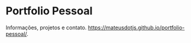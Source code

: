 # Portfolio Pessoal
Informações, projetos e contato. https://mateusdotjs.github.io/portfolio-pessoal/.
